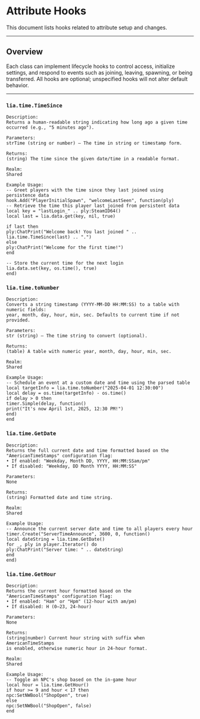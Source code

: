 # Attribute Hooks

This document lists hooks related to attribute setup and changes.

---

## Overview

Each class can implement lifecycle hooks to control access, initialize settings, and respond to events such as joining, leaving, spawning, or being transferred. All hooks are optional; unspecified hooks will not alter default behavior.

---

### `lia.time.TimeSince`

    Description:
    Returns a human-readable string indicating how long ago a given time occurred (e.g., "5 minutes ago").
    
    Parameters:
    strTime (string or number) — The time in string or timestamp form.
    
    Returns:
    (string) The time since the given date/time in a readable format.
    
    Realm:
    Shared
    
    Example Usage:
    -- Greet players with the time since they last joined using persistence data
    hook.Add("PlayerInitialSpawn", "welcomeLastSeen", function(ply)
    -- Retrieve the time this player last joined from persistent data
    local key = "lastLogin_" .. ply:SteamID64()
    local last = lia.data.get(key, nil, true)
    
    if last then
    ply:ChatPrint("Welcome back! You last joined " .. lia.time.TimeSince(last) .. ".")
    else
    ply:ChatPrint("Welcome for the first time!")
    end
    
    -- Store the current time for the next login
    lia.data.set(key, os.time(), true)
    end)

### `lia.time.toNumber`

    
    Description:
    Converts a string timestamp (YYYY-MM-DD HH:MM:SS) to a table with numeric fields:
    year, month, day, hour, min, sec. Defaults to current time if not provided.
    
    Parameters:
    str (string) — The time string to convert (optional).
    
    Returns:
    (table) A table with numeric year, month, day, hour, min, sec.
    
    Realm:
    Shared
    
    Example Usage:
    -- Schedule an event at a custom date and time using the parsed table
    local targetInfo = lia.time.toNumber("2025-04-01 12:30:00")
    local delay = os.time(targetInfo) - os.time()
    if delay > 0 then
    timer.Simple(delay, function()
    print("It's now April 1st, 2025, 12:30 PM!")
    end)
    end

### `lia.time.GetDate`

    
    Description:
    Returns the full current date and time formatted based on the
    "AmericanTimeStamps" configuration flag:
    • If enabled: "Weekday, Month DD, YYYY, HH:MM:SSam/pm"
    • If disabled: "Weekday, DD Month YYYY, HH:MM:SS"
    
    Parameters:
    None
    
    Returns:
    (string) Formatted date and time string.
    
    Realm:
    Shared
    
    Example Usage:
    -- Announce the current server date and time to all players every hour
    timer.Create("ServerTimeAnnounce", 3600, 0, function()
    local dateString = lia.time.GetDate()
    for _, ply in player.Iterator() do
    ply:ChatPrint("Server time: " .. dateString)
    end
    end)

### `lia.time.GetHour`

    
    Description:
    Returns the current hour formatted based on the
    "AmericanTimeStamps" configuration flag:
    • If enabled: "Ham" or "Hpm" (12-hour with am/pm)
    • If disabled: H (0–23, 24-hour)
    
    Parameters:
    None
    
    Returns:
    (string|number) Current hour string with suffix when AmericanTimeStamps
    is enabled, otherwise numeric hour in 24-hour format.
    
    Realm:
    Shared
    
    Example Usage:
    -- Toggle an NPC's shop based on the in-game hour
    local hour = lia.time.GetHour()
    if hour >= 9 and hour < 17 then
    npc:SetNWBool("ShopOpen", true)
    else
    npc:SetNWBool("ShopOpen", false)
    end
